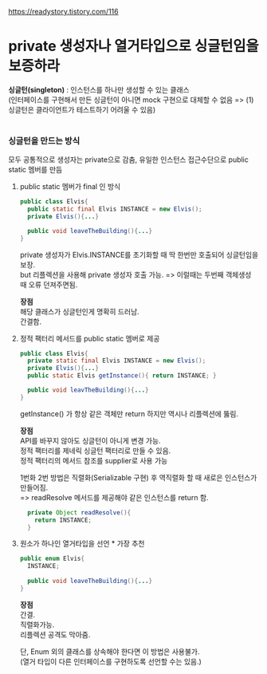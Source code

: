 https://readystory.tistory.com/116  
# private 생성자나 열거타입으로 싱글턴임을 보증하라
<b>싱글턴(singleton)</b> : 인스턴스를 하나만 생성할 수 있는 클래스<br>
(인터페이스를 구현해서 만든 싱글턴이 아니면 mock 구현으로 대체할 수 없음 => (1)싱글턴은 클라이언트가 테스트하기 어려울 수 있음)<br>
<br>
### 싱글턴을 만드는 방식
모두 공통적으로 생성자는 private으로 감춤, 유일한 인스턴스 접근수단으로 public static 멤버를 만듬
1. public static 멤버가 final 인 방식
    ```java
    public class Elvis{
      public static final Elvis INSTANCE = new Elvis();
      private Elvis(){...}

      public void leaveTheBuilding(){...}
    }
    ```
    private 생성자가 Elvis.INSTANCE를 초기화할 때 딱 한번만 호출되어 싱글턴임을 보장.<br>
    but 리플렉션을 사용해 private 생성자 호출 가능. =>  이럴때는 두번째 객체생성 때 오류 던져주면됨.
    
    **장점<br>**
    해당 클래스가 싱글턴인게 명확히 드러남.<br>
    간결함.
    
    
2. 정적 팩터리 메서드를 public static 멤버로 제공
    ```java
    public class Elvis{
      private static final Elvis INSTANCE = new Elvis();
      private Elvis(){...}
      public static Elvis getInstance(){ return INSTANCE; }

      public void leavTheBuilding(){...}
    }
    ```
    getInstance() 가 항상 같은 객체만 return 하지만 역시나 리플렉션에 뚫림.
    
    **장점<br>**
    API를 바꾸지 않아도 싱글턴이 아니게 변경 가능. <br>
    정적 팩터리를 제네릭 싱글턴 팩터리로 만들 수 있음.<br>
    정적 팩터리의 메서드 참조를 supplier로 사용 가능
    
    1번화 2번 방법은 직렬화(Serializable 구현) 후 역직렬화 할 때 새로은 인스턴스가 만들어짐.<br>
    => readResolve 메서드를 제공해야 같은 인스턴스를 return 함.
    ```java
      private Object readResolve(){
        return INSTANCE;
      }
    ```
          
3. 원소가 하나인 열거타입을 선언 \* 가장 추천
    ```java
    public enum Elvis{
      INSTANCE;
      
      public void leaveTheBuilding(){...}
    }
    ```
    
    **장점<br>**
    간결.<br>
    직렬화가능.<br>
    리플렉션 공격도 막아줌.<br>
    
    단, Enum 외의 클래스를 상속해야 한다면 이 방법은 사용불가.<br>
    (열거 타입이 다른 인터페이스를 구현하도록 선언할 수는 있음.)
